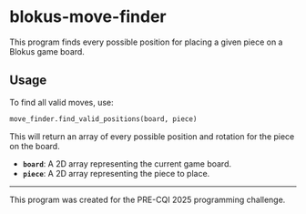 # blokus-move-finder

This program finds every possible position for placing a given piece on a Blokus game board.

## Usage

To find all valid moves, use:

```python
move_finder.find_valid_positions(board, piece)
```

This will return an array of every possible position and rotation for the piece on the board.

- **`board`**: A 2D array representing the current game board.
- **`piece`**: A 2D array representing the piece to place.

---

This program was created for the PRE-CQI 2025 programming challenge.
